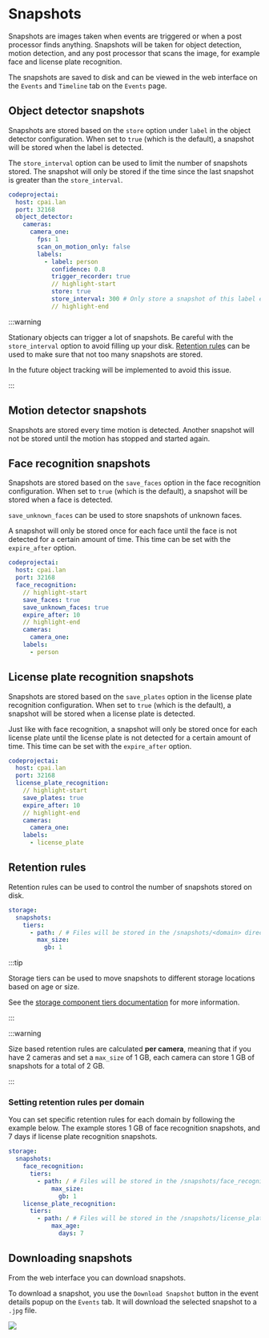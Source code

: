 # Snapshots

Snapshots are images taken when events are triggered or when a post processor finds anything. Snapshots will be taken for object detection, motion detection, and any post processor that scans the image, for example face and license plate recognition.

The snapshots are saved to disk and can be viewed in the web interface on the `Events` and `Timeline` tab on the `Events` page.

## Object detector snapshots

Snapshots are stored based on the `store` option under `label` in the object detector configuration.
When set to `true` (which is the default), a snapshot will be stored when the label is detected.

The `store_interval` option can be used to limit the number of snapshots stored. The snapshot will only be stored if the time since the last snapshot is greater than the `store_interval`.

```yaml
codeprojectai:
  host: cpai.lan
  port: 32168
  object_detector:
    cameras:
      camera_one:
        fps: 1
        scan_on_motion_only: false
        labels:
          - label: person
            confidence: 0.8
            trigger_recorder: true
            // highlight-start
            store: true
            store_interval: 300 # Only store a snapshot of this label every 300 seconds
            // highlight-end
```

:::warning

Stationary objects can trigger a lot of snapshots. Be careful with the `store_interval` option to avoid filling up your disk.
[Retention rules](#retention-rules) can be used to make sure that not too many snapshots are stored.

In the future object tracking will be implemented to avoid this issue.

:::

## Motion detector snapshots

Snapshots are stored every time motion is detected. Another snapshot will not be stored until the motion has stopped and started again.

## Face recognition snapshots

Snapshots are stored based on the `save_faces` option in the face recognition configuration.
When set to `true` (which is the default), a snapshot will be stored when a face is detected.

`save_unknown_faces` can be used to store snapshots of unknown faces.

A snapshot will only be stored once for each face until the face is not detected for a certain amount of time. This time can be set with the `expire_after` option.

```yaml
codeprojectai:
  host: cpai.lan
  port: 32168
  face_recognition:
    // highlight-start
    save_faces: true
    save_unknown_faces: true
    expire_after: 10
    // highlight-end
    cameras:
      camera_one:
    labels:
      - person
```

## License plate recognition snapshots

Snapshots are stored based on the `save_plates` option in the license plate recognition configuration.
When set to `true` (which is the default), a snapshot will be stored when a license plate is detected.

Just like with face recognition, a snapshot will only be stored once for each license plate until the license plate is not detected for a certain amount of time. This time can be set with the `expire_after` option.

```yaml
codeprojectai:
  host: cpai.lan
  port: 32168
  license_plate_recognition:
    // highlight-start
    save_plates: true
    expire_after: 10
    // highlight-end
    cameras:
      camera_one:
    labels:
      - license_plate
```

## Retention rules

Retention rules can be used to control the number of snapshots stored on disk.

```yaml /config/config.yaml
storage:
  snapshots:
    tiers:
      - path: / # Files will be stored in the /snapshots/<domain> directory
        max_size:
          gb: 1
```

:::tip

Storage tiers can be used to move snapshots to different storage locations based on age or size.

See the [storage component tiers documentation](/components-explorer/components/storage#tiers) for more information.

:::

:::warning

Size based retention rules are calculated **per camera**, meaning that if you have 2 cameras and set a `max_size` of 1 GB, each camera can store 1 GB of snapshots for a total of 2 GB.

:::

### Setting retention rules per domain

You can set specific retention rules for each domain by following the example below.
The example stores 1 GB of face recognition snapshots, and 7 days if license plate recognition snapshots.

```yaml /config/config.yaml
storage:
  snapshots:
    face_recognition:
      tiers:
        - path: / # Files will be stored in the /snapshots/face_recognition directory
            max_size:
              gb: 1
    license_plate_recognition:
      tiers:
        - path: / # Files will be stored in the /snapshots/license_plate_recognition directory
            max_age:
              days: 7
```

## Downloading snapshots

From the web interface you can download snapshots.

To download a snapshot, you use the `Download Snapshot` button in the event details popup on the `Events` tab. It will download the selected snapshot to a `.jpg` file.

<img
  src="/img/screenshots/Viseron-Events-download-snapshot.png"
  alt-text="Download Snapshot"
  width={700}
/>
